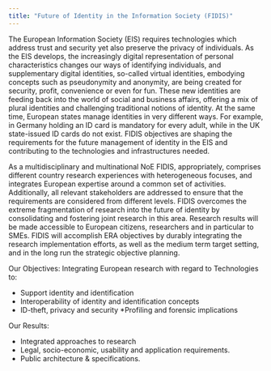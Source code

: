 ```yaml
---
title: "Future of Identity in the Information Society (FIDIS)"
---
```


The European Information Society (EIS) requires technologies which address trust and security yet also preserve the privacy of individuals. As the EIS develops, the increasingly digital representation of personal characteristics changes our ways of identifying individuals, and supplementary digital identities, so-called virtual identities, embodying concepts such as pseudonymity and anonymity, are being created for security, profit, convenience or even for fun. These new identities are feeding back into the world of social and business affairs, offering a mix of plural identities and challenging traditional notions of identity. At the same time, European states manage identities in very different ways. For example, in Germany holding an ID card is mandatory for every adult, while in the UK state-issued ID cards do not exist. FIDIS objectives are shaping the requirements for the future management of identity in the EIS and contributing to the technologies and infrastructures needed.

As a multidisciplinary and multinational NoE FIDIS, appropriately, comprises different country research experiences with heterogeneous focuses, and integrates European expertise around a common set of activities. Additionally, all relevant stakeholders are addressed to ensure that the requirements are considered from different levels. FIDIS overcomes the extreme fragmentation of research into the future of identity by consolidating and fostering joint research in this area. Research results will be made accessible to European citizens, researchers and in particular to SMEs. FIDIS will accomplish ERA objectives by durably integrating the research implementation efforts, as well as the medium term target setting, and in the long run the strategic objective planning.

Our Objectives:
Integrating European research with regard to Technologies to:
* Support identity and identification
* Interoperability of identity and identification concepts
* ID-theft, privacy and security
 *Profiling and forensic implications

Our Results:
* Integrated approaches to research
* Legal, socio-economic, usability and application requirements.
* Public architecture & specifications.

